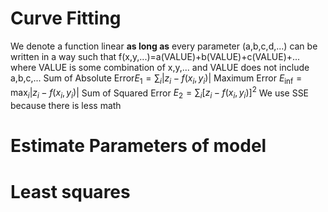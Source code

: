 





# Curve Fitting
We denote a function linear **as long as** every parameter (a,b,c,d,...) can be written in a way such that f(x,y,...)=a(VALUE)+b(VALUE)+c(VALUE)+... where VALUE is some combination of x,y,... and VALUE does not include a,b,c,...
Sum of Absolute Error$E_1=\sum_i{|z_i-f(x_i,y_i)|}$
Maximum Error $E_\inf=\text{max}_i|z_i-f(x_i,y_i)|$
Sum of Squared Error $E_2=\sum_i{[z_i-f(x_i,y_i)]^2}$
We use SSE because there is less math


# Estimate Parameters of model

# Least squares



